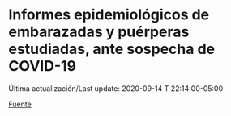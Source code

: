 # Informes epidemiológicos de embarazadas y puérperas estudiadas, ante sospecha de COVID-19
 
Última actualización/Last update: 2020-09-14 T 22:14:00-05:00
 
 [Fuente](https://www.gob.mx/salud/documentos/informes-epidemiologicos-de-embarazadas-y-puerperas-estudiadas-ante-sospecha-de-covid-19)
